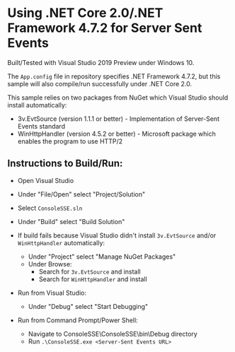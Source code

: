 # Using .NET Core 2.0/.NET Framework 4.7.2 for Server Sent Events

Built/Tested with Visual Studio 2019 Preview under Windows 10.

The `App.config` file in repository specifies .NET Framework 4.7.2, but this sample will also compile/run successfully under .NET Core 2.0.

This sample relies on two packages from NuGet which Visual Studio should install automatically:
- 3v.EvtSource (version 1.1.1 or better) - Implementation of Server-Sent Events standard
- WinHttpHandler (version 4.5.2 or better) - Microsoft package which enables the program to use HTTP/2

## Instructions to Build/Run:
- Open Visual Studio
- Under "File/Open" select "Project/Solution"
- Select `ConsoleSSE.sln`
- Under "Build" select "Build Solution"
- If build fails because Visual Studio didn't install `3v.EvtSource` and/or `WinHttpHandler` automatically:
    - Under "Project" select "Manage NuGet Packages"
    - Under Browse:
        - Search for `3v.EvtSource` and install
        - Search for `WinHttpHandler` and install
    
- Run from Visual Studio:
    - Under "Debug" select "Start Debugging"
- Run from Command Prompt/Power Shell:
    - Navigate to ConsoleSSE\ConsoleSSE\bin\Debug directory
    - Run `.\ConsoleSSE.exe <Server-Sent Events URL>`



